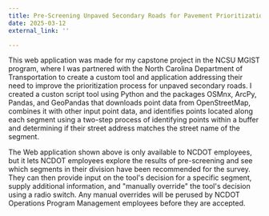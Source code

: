 ```yaml
---
title: Pre-Screening Unpaved Secondary Roads for Pavement Prioritization
date: 2025-03-12
external_link: ''

---
```


This web application was made for my capstone project in the NCSU MGIST program, where I was partnered with the North Carolina Department of Transportation to create a custom tool and application addressing their need to improve the prioritization process for unpaved secondary roads. I created a custon script tool using Python and the packages OSMnx, ArcPy, Pandas, and GeoPandas that downloads point data from OpenStreetMap, combines it with other input point data, and identifies points located along each segment using a two-step process of identifying points within a buffer and determining if their street address matches the street name of the segment.

The Web application shown above is only available to NCDOT employees, but it lets NCDOT employees explore the results of pre-screening and see which segments in their division have been recommended for the survey. They can then provide input on the tool's decision for a specific segment, supply additional information, and "manually override" the tool's decision using a radio switch. Any manual overrides will be perused by NCDOT Operations Program Management employees before they are accepted.

<!--more-->
